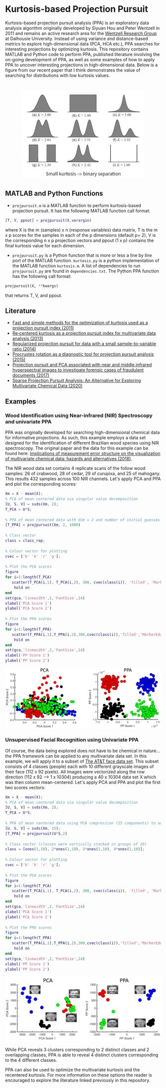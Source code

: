 Kurtosis-based Projection Pursuit
======

Kurtosis-based projection pursuit analysis (PPA) is an exploratory data analysis algorithm originally developed by Siyuan Hou and Peter Wentzell in 2011 and remains an active research area for the [Wentzell Research Group](http://groupwentzell.chemistry.dal.ca/) at Dalhousie University. Instead of using variance and distance-based metrics to explore high-dimensional data (PCA, HCA etc.), PPA searches for interesting projections by optimizing kurtosis. This repository contains MATLAB and Python code to perform PPA, published literature involving the on-going development of PPA, as well as some examples of how to apply PPA to uncover interesting projections in high-dimensional data. Below is a figure from our recent paper that I think demonstrates the value of searching for distributions with low kurtosis values.

<h1 align="center">
<img src="https://github.com/S-Driscoll/Projection-pursuit/blob/master/common/images/dist.png" alt="kurtosis" width="400"/>
</h1>


MATLAB and Python Functions 
----------

* `projpursuit.m` is a MATLAB function to perform kurtosis-based projection pursuit. It has the following MATLAB function call format:
```matlab
[T, V, ppout] = projpursuit(X,varargin)
```
where X is the m (samples) x n (response variables) data matrix, T is the m x p scores for the samples in each of the p dimensions (default p= 2), V is the corresponding n x p projection vectors and ppout (1 x p) contains the final kurtosis value for each dimension.
* `projpursuit.py` is a Python function that is more or less a line by line port of the MATLAB function. `kurtosis.py` is a python implementation of the MATLAB function `kurtosis.m`. A list of dependencies to run `projpursuit.py` are found in `dependencies.txt`. The Python PPA function has the following call format:
```python
projpursuit(X, **kwargs)
```
that returns T, V, and ppout.

Literature
----------

* [Fast and simple methods for the optimization of kurtosis used as a projection pursuit index (2011)](https://doi.org/10.1016/j.aca.2011.08.006)
* [Re‐centered kurtosis as a projection pursuit index for multivariate data analysis (2013)](https://doi.org/10.1002/cem.2568)
* [Regularized projection pursuit for data with a small sample-to-variable ratio (2014)](https://link.springer.com/article/10.1007/s11306-013-0612-z)
* [Procrustes rotation as a diagnostic tool for projection pursuit analysis (2015)](https://doi.org/10.1016/j.aca.2015.03.006)
* [Projection pursuit and PCA associated with near and middle infrared hyperspectral images to investigate forensic cases of fraudulent documents (2017)](https://doi.org/10.1016/j.microc.2016.10.024)
* [Sparse Projection Pursuit Analysis: An Alternative for Exploring Multivariate Chemical Data (2020)](https://pubs.acs.org/doi/abs/10.1021/acs.analchem.9b03166)

Examples
----------

### Wood Identification using Near-infrared (NIR) Spectroscopy and univariate PPA
PPA was originally developed for searching high-dimensional chemical data for informative projections. As such, this example employs a data set designed for the identification of different Brazilian wood species using NIR spectroscopy. The original paper and the data for this example can be found here: [Implications of measurement error structure on the visualization of multivariate chemical data: hazards and alternatives (2018)](https://www.nrcresearchpress.com/doi/abs/10.1139/cjc-2017-0730#.XkHstSMpCCo).

The NIR wood data set contains 4 replicate scans of the follow wood samples: 26 of crabwood, 28 of cedar, 29 of curupixa, and 25 of mahogany. This results 432 samples across 100 NIR channels. Let's apply PCA and PPA and plot the corresponding scores:

```matlab
Xm = X - mean(X);
% PCA of mean centered data via singular value decomposition
[U, S, V] = svds(Xm, 2);
T_PCA = U*S;

% PPA of mean centered data with dim = 2 and number of initial guesses equal to 1000
[T_PPA] = projpursuit(Xm, 2, 1000)

% Class vector
class = class_rep;

% Colour vector for plotting
cvec = ['b' 'k' 'r' 'g'];

% Plot the PCA scores
figure
for i=1:length(T_PCA)
   scatter(T_PCA(i,1), T_PCA(i,2), 300, cvec(class(i)), 'filled', 'MarkerEdgeColor','black') 
    hold on
end
set(gca,'linewidth',2,'FontSize',14)
xlabel('PCA Score 1')
ylabel('PCA Score 2')

% Plot the PPA scores
figure
for i=1:length(T_PPA)
   scatter(T_PPA(i,1),T_PPA(i,2),300,cvec(class(i)),'filled','MarkerEdgeColor','black') 
    hold on
end
set(gca,'linewidth',2,'FontSize',14)
xlabel('PP Score 1')
ylabel('PP Score 2')
```

![PCA vs PPA](https://github.com/S-Driscoll/Projection-pursuit/blob/master/common/images/wood.PNG)

### Unsupervised Facial Recognition using Univariate PPA
Of course, the data being explored does not have to be chemical in nature... the PPA framework can be applied to any multivariate data set. In this example, we will apply it to a subset of [The AT&T face data set](https://git-disl.github.io/GTDLBench/datasets/att_face_dataset/). This subset consists of 4 classes (people) each with 10 different grayscale images of their face (112 x 92 pixels). All images were vectorized along the row direction (112 x 92 --> 1 x 10304) producing a 40 x 10304 data set X which was then column mean-centered. Let's apply PCA and PPA and plot the first two scores vectors:

```matlab
Xm = X - mean(X);
% PCA of mean centered data via singular value decomposition
[U, S, V] = svds(Xm, 2);
T_PCA = U*S;

% PPA of mean centered data using PCA compression (15 components) to avoid PPA finding spurious low kurtosis
[U, S, V] = svds(Xm, 15);
[T_PPA] = projpursuit(U*S,2)

% Class vector (classes were vertically stacked in groups of 10)
class = [ones(1,10), 2*ones(1,10), 3*ones(1,10), 4*ones(1,10)];

% Colour vector for plotting
cvec = ['b' 'k' 'r' 'g'];

% Plot the PCA scores
figure
for i=1:length(T_PCA)
   scatter(T_PCA(i,1), T_PCA(i,2), 300, cvec(class(i)), 'filled', 'MarkerEdgeColor','black') 
    hold on
end
set(gca,'linewidth',2,'FontSize',14)
xlabel('PCA Score 1')
ylabel('PCA Score 2')

% Plot the PPA scores
figure
for i=1:length(T_PPA)
   scatter(T_PPA(i,1),T_PPA(i,2),300,cvec(class(i)),'filled','MarkerEdgeColor','black') 
    hold on
end
set(gca,'linewidth',2,'FontSize',14)
xlabel('PP Score 1')
ylabel('PP Score 2')
```
![PCA vs PPA](https://github.com/S-Driscoll/Projection-pursuit/blob/master/common/images/PCA_PPA.PNG)

While PCA reveals 3 clusters corresponding to 2 distinct classes and 2 overlapping classes, PPA is able to reveal 4 distinct clusters corresponding to the 4 different classes.

PPA can also be used to optimize the multivariate kurtosis and the recentered kurtosis. For more information on these options the reader is encouraged to explore the literature linked previously in this repository.
